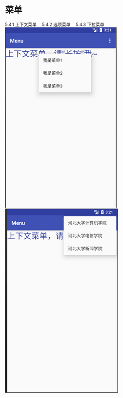 # 菜单
5.4.1 上下文菜单　
5.4.2 选项菜单　
5.4.3 下拉菜单　
![](https://github.com/HBU/AndroidDemo/blob/master/chapter05/Menu/menu%20(1).png)
![](https://github.com/HBU/AndroidDemo/blob/master/chapter05/Menu/menu%20(2).png)
